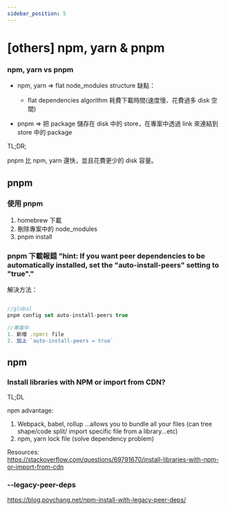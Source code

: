 ```yaml
---
sidebar_position: 5
---
```


# [others] npm, yarn & pnpm

### npm, yarn vs pnpm

- npm, yarn => flat node_modules structure
  缺點：

  - flat dependencies algorithm 耗費下載時間(速度慢、花費過多 disk 空間)

- pnpm => 把 package 儲存在 disk 中的 store，在專案中透過 link 來連結到 store 中的 package

TL;DR;

pnpm 比 npm, yarn 還快，並且花費更少的 disk 容量。

## pnpm

### 使用 pnpm

1. homebrew 下載
2. 刪除專案中的 node_modules
3. pnpm install

### pnpm 下載報錯 "hint: If you want peer dependencies to be automatically installed, set the "auto-install-peers" setting to "true"."

解決方法：

```js

//global
pnpm config set auto-install-peers true
```

```js
//專案中
1. 新增 .npmrc file
2. 加上 `auto-install-peers = true`

```

## npm

### Install libraries with NPM or import from CDN?

TL;DL

npm advantage:

1. Webpack, babel, rollup ...allows you to bundle all your files (can tree shape/code split/ import specific file from a library...etc)
2. npm, yarn lock file (solve dependency problem)

Resources:  
https://stackoverflow.com/questions/69791670/install-libraries-with-npm-or-import-from-cdn

### --legacy-peer-deps

https://blog.poychang.net/npm-install-with-legacy-peer-deps/
